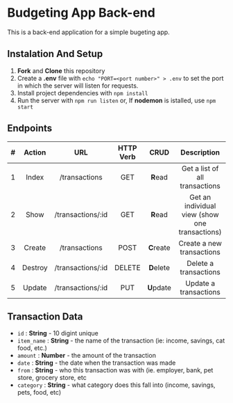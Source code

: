 # Budgeting App Back-end
This is a back-end application for a simple bugeting app.

## Instalation And Setup
1. **Fork** and **Clone** this repository
2. Create a **.env** file with `echo "PORT=<port number>" > .env` to set the port in which the server will listen for requests.
3. Install project dependencies with `npm install`
4. Run the server with `npm run listen` or, If **nodemon** is istalled, use `npm start`

## Endpoints
|  #  | Action  |        URL        | HTTP Verb |    CRUD    |                  Description                   |
| :-: | :-----: | :---------------: | :-------: | :--------: | :--------------------------------------------: |
|  1  |  Index  |   /transactions   |    GET    |  **R**ead  |   Get a list of all transactions    |
|  2  |  Show   | /transactions/:id |    GET    |  **R**ead  | Get an individual view (show one transactions) |
|  3  | Create  |   /transactions   |   POST    | **C**reate |           Create a new transactions            |
|  4  | Destroy | /transactions/:id |  DELETE   | **D**elete |             Delete a transactions              |
|  5  | Update  | /transactions/:id |    PUT    | **U**pdate |             Update a transactions              |


## Transaction Data
- `id` : **String** - 10 digint unique 
- `item_name` : **String** - the name of the transaction (ie: income, savings, cat food, etc.)
- `amount` : **Number** - the amount of the transaction
- `date` : **String** - the date when the transaction was made
- `from` : **String** - who this transaction was with (ie. employer, bank, pet store, grocery store, etc
- `category` : **String** - what category does this fall into (income, savings, pets, food, etc)

